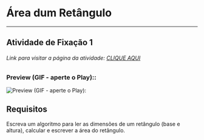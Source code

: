 # Área dum Retângulo  

---

## Atividade de Fixação 1  

###### Link para visitar a página da atividade: [CLIQUE AQUI](https://giunossauro.github.io/iFood_Lets-Code_Sala-842/2_Logica-com-JavaScript/Atividades-de-Fixacao/01_Area-dum-Retangulo/Area-dum-Retangulo.html)

### Preview (GIF - aperte o Play)::

![Preview (GIF - aperte o Play):](https://github.com/Giunossauro/iFood_Lets-Code_Sala-842/blob/master/2_Logica-com-JavaScript/Atividades-de-Fixacao/img/2f1.gif)

## Requisitos

Escreva um algoritmo para ler as dimensões de um retângulo (base e altura), calcular e escrever a área do retângulo.  
 